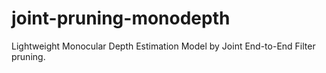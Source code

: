 # joint-pruning-monodepth
Lightweight Monocular Depth Estimation Model by Joint End-to-End Filter pruning.
